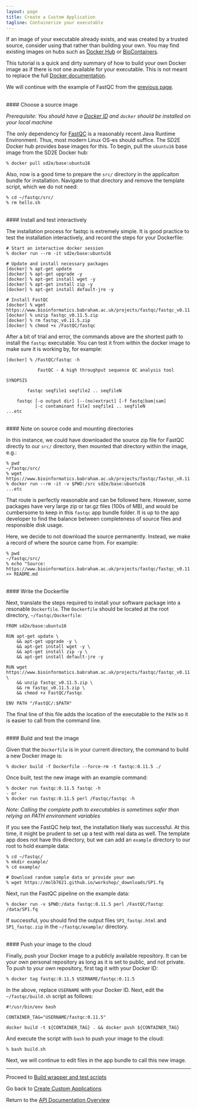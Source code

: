 ```yaml
---
layout: page
title: Create a Custom Application
tagline: Containerize your executable
---
```


If an image of your executable already exists, and was created by a trusted source,
consider using that rather than building your own. You may find existing images
on hubs such as
[Docker Hub](https://hub.docker.com/) or
[BioContainers](https://biocontainers.pro/registry/).

This tutorial is a quick and dirty summary of how to build your own Docker image
as if there is not one available for your executable. This is not meant to replace
the full [Docker documentation](https://docs.docker.com/develop/).

We will continue with the example of FastQC from the
[previous page](03.old_create_app_01.md).

<br>
#### Choose a source image

*Prerequisite: You should have a [Docker ID](https://hub.docker.com) and
`docker` should be installed on your local machine*

The only dependency for [FastQC](https://www.bioinformatics.babraham.ac.uk/projects/fastqc/)
is a reasonably recent Java Runtime Environment.
Thus, most modern Linux OS-es should suffice. The SD2E Docker hub provides base
images for this. To begin, pull the `ubuntu16` base image from the SD2E Docker hub:
```
% docker pull sd2e/base:ubuntu16
```

Also, now is a good time to prepare the `src/` directory in the applicaiton
bundle for installation. Navigate to that directory and remove the template
script, which we do not need:
```
% cd ~/fastqc/src/
% rm hello.sh
```

<br>
#### Install and test interactively


The installation process for fastqc is extremely simple. It is good practice to
test the installation interactively, and record the steps for your Dockerfile:
```
# Start an interactive docker session
% docker run --rm -it sd2e/base:ubuntu16

# Update and install necessary packages
[docker] % apt-get update
[docker] % apt-get upgrade -y
[docker] % apt-get install wget -y
[docker] % apt-get install zip -y
[docker] % apt-get install default-jre -y

# Install FastQC
[docker] % wget https://www.bioinformatics.babraham.ac.uk/projects/fastqc/fastqc_v0.11.5.zip
[docker] % unzip fastqc_v0.11.5.zip
[docker] % rm fastqc_v0.11.5.zip
[docker] % chmod +x /FastQC/fastqc
```

After a bit of trial and error, the commands above are
the shortest path to install the `fastqc` executable. You can test it from within
the docker image to make sure it is working by, for example:
```
[docker] % /FastQC/fastqc -h

            FastQC - A high throughput sequence QC analysis tool

SYNOPSIS

        fastqc seqfile1 seqfile2 .. seqfileN

    fastqc [-o output dir] [--(no)extract] [-f fastq|bam|sam]
           [-c contaminant file] seqfile1 .. seqfileN
...etc
```

<br>
#### Note on source code and mounting directories

In this instance, we could have downloaded the source zip file for FastQC directly
to our `src/` directory, then mounted that directory within the image, e.g.:
```
% pwd
~/fastqc/src/
% wget https://www.bioinformatics.babraham.ac.uk/projects/fastqc/fastqc_v0.11.5.zip
% docker run --rm -it -v $PWD:/src sd2e/base:ubuntu16
...etc
```
That route is perfectly reasonable and can be followed here. However, some packages
have very large zip or tar.gz files (100s of MB), and would be cumbersome to keep
in this `fastqc` app bundle folder. It is up to the app developer to find the balance
between completeness of source files and responsible disk usage.

Here, we decide to not download the source permanently. Instead, we make a
record of where the source came from. For example:
```
% pwd
~/fastqc/src/
% echo "Source: https://www.bioinformatics.babraham.ac.uk/projects/fastqc/fastqc_v0.11.5.zip" >> README.md
```

<br>
#### Write the Dockerfile

Next, translate the steps required to install your software package into a
resonable `Dockerfile`. The `Dockerfile` should be located at the root directory,
`~/fastqc/Dockerfile`:
```
FROM sd2e/base:ubuntu16

RUN apt-get update \
    && apt-get upgrade -y \
    && apt-get install wget -y \
    && apt-get install zip -y \
    && apt-get install default-jre -y

RUN wget https://www.bioinformatics.babraham.ac.uk/projects/fastqc/fastqc_v0.11.5.zip \
    && unzip fastqc_v0.11.5.zip \
    && rm fastqc_v0.11.5.zip \
    && chmod +x FastQC/fastqc

ENV PATH "/FastQC/:$PATH"
```

The final line of this file adds the location of the executable to the `PATH` so
it is easier to call from the command line.

<br>
#### Build and test the image

Given that the `Dockerfile` is in your current directory, the command to build
a new Docker image is:
```
% docker build -f Dockerfile --force-rm -t fastqc:0.11.5 ./
```

Once built, test the new image with an example command:
```
% docker run fastqc:0.11.5 fastqc -h
- or -
% docker run fastqc:0.11.5 perl /Fastqc/fastqc -h
```

*Note: Calling the complete path to executables is sometimes safer than relying
on PATH environment variables*

If you see the FastQC help text, the installation likely was successful.
At this time, it might be prudent to set up a test with real data as well. The
template app does not have this directory, but we can add an `example` directory
to our root to hold example data:
```
% cd ~/fastqc/
% mkdir example/
% cd example/

# Download random sample data or provide your own
% wget https://molb7621.github.io/workshop/_downloads/SP1.fq
```

Next, run the FastQC pipeline on the example data:
```
% docker run -v $PWD:/data fastqc:0.11.5 perl /FastQC/fastqc /data/SP1.fq
```

If successful, you should find the output files `SP1_fastqc.html` and `SP1_fastqc.zip`
in the `~/fastqc/example/` directory.


<br>
#### Push your image to the cloud

Finally, push your Docker image to a publicly available repository. It can be
your own personal repository as long as it is set to public, and not private.
To push to your own repository, first tag it with your Docker ID:
```
% docker tag fastqc:0.11.5 USERNAME/fastqc:0.11.5
```

In the above, replace `USERNAME` with your Docker ID. Next, edit the
`~/fastqc/build.sh` script as follows:
```
#!/usr/bin/env bash

CONTAINER_TAG="USERNAME/fastqc:0.11.5"

docker build -t ${CONTAINER_TAG} . && docker push ${CONTAINER_TAG}
```

And execute the script with `bash` to push your image to the cloud:
```
% bash build.sh
```

Next, we will continue to edit files in the app bundle to call this new image.

---
Proceed to [Build wrapper and test scripts](03.old_create_app_03.md)

Go back to [Create Custom Applications](03.old_create_app.md)

Return to the [API Documentation Overview](../index.md)
